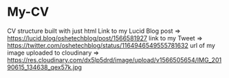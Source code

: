 # My-CV
CV structure built with just html
Link to my Lucid Blog post => https://lucid.blog/oshetechblog/post/1566581927
link to my Tweet => https://twitter.com/oshetechblog/status/1164946549555781632
url of my image uploaded to cloudinary => https://res.cloudinary.com/dx5lp5drd/image/upload/v1566505654/IMG_20190615_134638_qex57k.jpg
